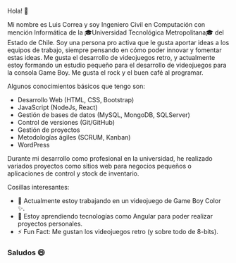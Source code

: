 Hola! 👋

Mi nombre es Luis Correa y soy Ingeniero Civil en Computación con mención Informática de la 🎓Universidad Tecnológica Metropolitana🎓 del Estado de Chile. Soy una persona pro activa que le gusta aportar ideas a los equipos de trabajo, siempre pensando en cómo poder innovar y fomentar estas ideas. Me gusta el desarrollo de videojuegos retro, y actualmente estoy formando un estudio pequeño para el desarrollo de videojuegos para la consola Game Boy. Me gusta el rock y el buen café al programar.

Algunos conocimientos básicos que tengo son:

- Desarrollo Web (HTML, CSS, Bootstrap)
- JavaScript (NodeJs, React)
- Gestión de bases de datos (MySQL, MongoDB, SQLServer)
- Control de versiones (Git/GitHub)
- Gestión de proyectos
- Metodologías ágiles (SCRUM, Kanban)
- WordPress

Durante mi desarrollo como profesional en la universidad, he realizado variados proyectos como sitios web para negocios pequeños o aplicaciones de control y stock de inventario.

Cosillas interesantes:

- 🔭 Actualmente estoy trabajando en un videojuego de Game Boy Color ✨.
- 🌱 Estoy aprendiendo tecnologías como Angular para poder realizar proyectos personales.
- ⚡ Fun Fact: Me gustan los videojuegos retro (y sobre todo de 8-bits).

### Saludos 😄

